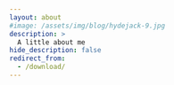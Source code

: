 ```yaml
---
layout: about
#image: /assets/img/blog/hydejack-9.jpg
description: >
  A little about me
hide_description: false
redirect_from:
  - /download/
---
```


<!--author-->

